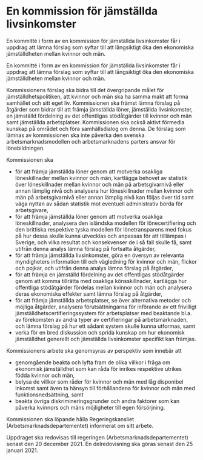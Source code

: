 # En kommission för jämställda livsinkomster

En kommitté i form av en kommission för jämställda livsinkomster får i uppdrag att lämna förslag som syftar till att långsiktigt öka den ekonomiska jämställdheten mellan kvinnor och män.

En kommitté i form av en kommission för jämställda livsinkomster får i uppdrag att lämna förslag som syftar till att långsiktigt öka den ekonomiska jämställdheten mellan kvinnor och män.

Kommissionens förslag ska bidra till det övergripande målet för jämställdhetspolitiken, att kvinnor och män ska ha samma makt att forma samhället och sitt eget liv. Kommissionen ska främst lämna förslag på åtgärder som bidrar till att främja jämställda löner, jämställda livsinkomster, en jämställd fördelning av det offentligas stödåtgärder till kvinnor och män samt jämställda arbetsplatser. Kommissionen ska också aktivt förmedla kunskap på området och föra samhällsdialog om denna. De förslag som lämnas av kommissionen ska inte påverka den svenska arbetsmarknadsmodellen och arbetsmarknadens parters ansvar för lönebildningen.

Kommissionen ska

* för att främja jämställda löner genom att motverka osakliga löneskillnader mellan kvinnor och män, kartlägga behovet av statistik över löneskillnader mellan kvinnor och män på arbetsgivarnivå eller annan lämplig nivå och analysera hur löneskillnader mellan kvinnor och män på arbetsgivarnivå eller annan lämplig nivå kan följas över tid samt väga nyttan av sådan statistik mot eventuell administrativ börda för arbetsgivare,
* för att främja jämställda löner genom att motverka osakliga löneskillnader, analysera den isländska modellen för lönecertifiering och den brittiska respektive tyska modellen för lönetransparens med fokus på hur dessa skulle kunna utvecklas och anpassas för att tilllämpas i Sverige, och vilka resultat och konsekvenser de i så fall skulle få, samt utifrån denna analys lämna förslag på fortsatta åtgärder,
* för att främja jämställda livsinkomster, göra en översyn av relevanta myndigheters information till och vägledning för kvinnor och män, flickor och pojkar, och utifrån denna analys lämna förslag på åtgärder,
* för att främja en jämställd fördelning av det offentligas stödåtgärder genom att komma tillrätta med osakliga könsskillnader, kartlägga hur offentliga stödåtgärder fördelas mellan kvinnor och män och analysera deras ekonomiska effekter samt lämna förslag på åtgärder,
* för att främja jämställda arbetsplatser, se över alternativa metoder och möjliga åtgärder, analysera förutsättningarna för införande av ett frivilligt jämställdhetscertifieringssystem för arbetsplatser med beaktande bl.a. av förekomsten av andra typer av certifieringar på arbetsmarknaden, och lämna förslag på hur ett sådant system skulle kunna utformas, samt
* verka för en bred diskussion och sprida kunskap om hur ekonomisk jämställdhet generellt och jämställda livsinkomster specifikt kan främjas.

Kommissionens arbete ska genomsyras av perspektiv som innebär att

* genomgående beakta och lyfta fram de olika villkor i fråga om ekonomisk jämställdhet som kan råda för inrikes respektive utrikes födda kvinnor och män,
* belysa de villkor som råder för kvinnor och män med låg disponibel inkomst samt även ta hänsyn till förhållandena för kvinnor och män med funktionsnedsättning, samt
* beakta övriga diskrimineringsgrunder och andra faktorer som kan påverka kvinnors och mäns möjligheter till egen försörjning.

Kommissionen ska löpande hålla Regeringskansliet (Arbetsmarknadsdepartementet) informerat om sitt arbete.

Uppdraget ska redovisas till regeringen (Arbetsmarknadsdepartementet) senast den 20 december 2021. En delredovisning ska göras senast den 25 januari 2021.
